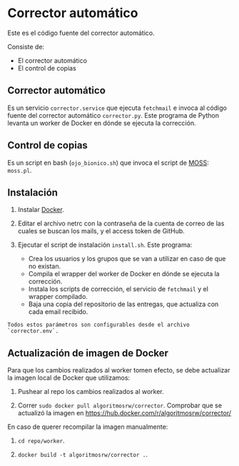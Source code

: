 Corrector automático
====================

Este es el código fuente del corrector automático.

Consiste de:

  - El corrector automático
  - El control de copias


## Corrector automático

Es un servicio `corrector.service` que ejecuta `fetchmail` e invoca al código fuente del corrector automático `corrector.py`.
Este programa de Python levanta un worker de Docker en dónde se ejecuta la corrección.

## Control de copias

Es un script en bash (`ojo_bionico.sh`) que invoca el script de [MOSS](https://theory.stanford.edu/~aiken/moss/): `moss.pl`.

## Instalación

  1. Instalar [Docker](https://docs.docker.com/engine/installation/).

  2. Editar el archivo netrc con la contraseña de la cuenta de correo de las cuales se buscan los mails, y el access token de GitHub.

  3. Ejecutar el script de instalación `install.sh`. Este programa:
      - Crea los usuarios y los grupos que se van a utilizar en caso de que no existan.
      - Compila el wrapper del worker de Docker en dónde se ejecuta la corrección.
      - Instala los scripts de corrección, el servicio de `fetchmail` y el wrapper compilado.
      - Baja una copia del repositorio de las entregas, que actualiza con cada email recibido.

    Todos estos parámetros son configurables desde el archivo `corrector.env`.

## Actualización de imagen de Docker

Para que los cambios realizados al worker tomen efecto, se debe actualizar la imagen local de Docker que utilizamos: 

  1. Pushear al repo los cambios realizados al worker.

  2. Correr `sudo docker pull algoritmosrw/corrector`. Comprobar que se actualizó la imagen en https://hub.docker.com/r/algoritmosrw/corrector/


En caso de querer recompilar la imagen manualmente:

  1. `cd repo/worker`.

  2. `docker build -t algoritmosrw/corrector .`.
